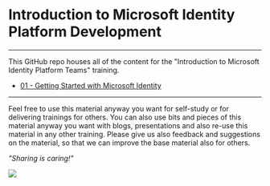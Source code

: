 # Introduction to Microsoft Identity Platform Development

----------

This GitHub repo houses all of the content for the "Introduction to Microsoft Identity Platform Teams" training.

- [01 - Getting Started with Microsoft Identity](01%20Getting%20Started%20Microsoft%20Identity)

----------

Feel free to use this material anyway you want for self-study or for delivering trainings for others. You can also use bits and pieces of this material anyway you want with blogs, presentations and also re-use this material in any other training. Please give us also feedback and suggestions on the material, so that we can improve the base material also for others.

*"Sharing is caring!"*

<img src="https://telemetry.sharepointpnp.com/TrainingContent/Identity/readme.md" />